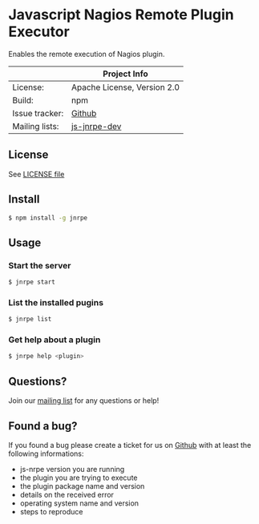 # Javascript Nagios Remote Plugin Executor

Enables the remote execution of Nagios plugin.

|                 | Project Info                                                     |
| --------------- | ---------------------------------------------------------------- |
| License:        | Apache License, Version 2.0                                      |
| Build:          | npm                                                              |
| Issue tracker:  | [Github](https://github.com/ziccardi/jsnrpe/issues)              |
| Mailing lists:  | [js-jnrpe-dev](https://groups.google.com/forum/#!forum/js-jnrpe) |

## License
See [LICENSE file](./LICENSE)

## Install

```bash
$ npm install -g jnrpe
```

## Usage

### Start the server
```bash
$ jnrpe start
```

### List the installed pugins
```bash
$ jnrpe list
```

### Get help about a plugin
```bash
$ jnrpe help <plugin>
```

## Questions?
Join our [mailing list](https://groups.google.com/forum/#!forum/js-jnrpe) for any questions or help!

## Found a bug?
If you found a bug please create a ticket for us on [Github](https://github.com/ziccardi/jsnrpe/issues) with at least the following informations:

* js-nrpe version you are running
* the plugin you are trying to execute
* the plugin package name and version
* details on the received error
* operating system name and version
* steps to reproduce

